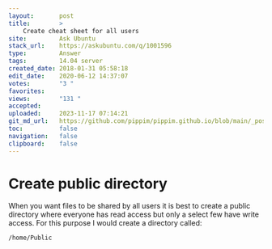 ```yaml
---
layout:       post
title:        >
    Create cheat sheet for all users
site:         Ask Ubuntu
stack_url:    https://askubuntu.com/q/1001596
type:         Answer
tags:         14.04 server
created_date: 2018-01-31 05:58:18
edit_date:    2020-06-12 14:37:07
votes:        "3 "
favorites:    
views:        "131 "
accepted:     
uploaded:     2023-11-17 07:14:21
git_md_url:   https://github.com/pippim/pippim.github.io/blob/main/_posts/2018/2018-01-31-Create-cheat-sheet-for-all-users.md
toc:          false
navigation:   false
clipboard:    false
---
```


# Create public directory

When you want files to be shared by all users it is best to create a public directory where everyone has read access but only a select few have write access. For this purpose I would create a directory called:

``` 
/home/Public
```
